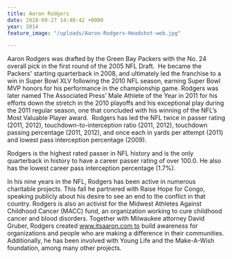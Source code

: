 ```yaml
---
title: Aaron Rodgers
date: 2018-09-27 14:40:42 +0000
year: 2014
feature_image: "/uploads/Aaron-Rodgers-Headshot-web.jpg"

---
```

Aaron Rodgers was drafted by the Green Bay Packers with the No. 24 overall pick in the first round of the 2005 NFL Draft.  He became the Packers' starting quarterback in 2008, and ultimately led the franchise to a win in Super Bowl XLV following the 2010 NFL season, earning Super Bowl MVP honors for his performance in the championship game. Rodgers was later named The Associated Press’ Male Athlete of the Year in 2011 for his efforts down the stretch in the 2010 playoffs and his exceptional play during the 2011 regular season, one that concluded with his winning of the NFL’s Most Valuable Player award.  Rodgers has led the NFL twice in passer rating (2011, 2012), touchdown-to-interception ratio (2011, 2012), touchdown passing percentage (2011, 2012), and once each in yards per attempt (2011) and lowest pass interception percentage (2009).

Rodgers is the highest rated passer in NFL history and is the only quarterback in history to have a career passer rating of over 100.0. He also has the lowest career pass interception percentage (1.7%).

In his nine years in the NFL, Rodgers has been active in numerous charitable projects. This fall he partnered with Raise Hope for Congo, speaking publicly about his desire to see an end to the conflict in that country. Rodgers is also an activist for the Midwest Athletes Against Childhood Cancer (MACC) fund, an organization working to cure childhood cancer and blood disorders. Together with Milwaukee attorney David Gruber, Rodgers created www.itsaaron.com to build awareness for organizations and people who are making a difference in their communities. Additionally, he has been involved with Young Life and the Make-A-Wish foundation, among many other projects.